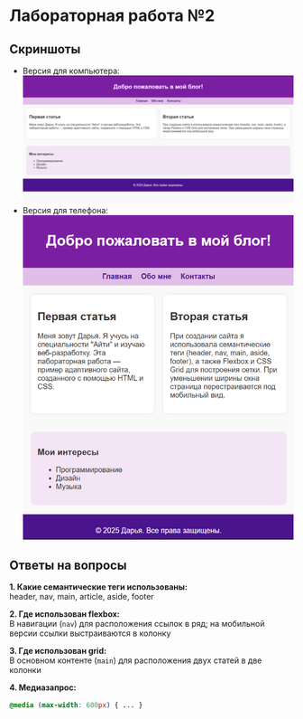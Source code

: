 # Лабораторная работа №2

## Скриншоты
- Версия для компьютера: ![desktop](desktop.png)
- Версия для телефона: ![mobile](mobile.png)

## Ответы на вопросы

**1. Какие семантические теги использованы:**  
header, nav, main, article, aside, footer  

**2. Где использован flexbox:**  
В навигации (`nav`) для расположения ссылок в ряд; на мобильной версии ссылки выстраиваются в колонку  

**3. Где использован grid:**  
В основном контенте (`main`) для расположения двух статей в две колонки  

**4. Медиазапрос:**  
```css
@media (max-width: 600px) { ... }
